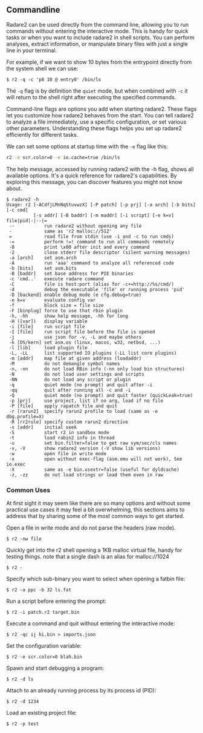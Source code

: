 ## Commandline

Radare2 can be used directly from the command line, allowing you to run commands without entering the interactive mode. This is handy for quick tasks or when you want to include radare2 in shell scripts. You can perform analyses, extract information, or manipulate binary files with just a single line in your terminal.

For example, if we want to show 10 bytes from the entrypoint directly from the system shell we can use:

```console
$ r2 -q -c 'p8 10 @ entry0' /bin/ls
```

The `-q` flag is by definition the `quiet` mode, but when combined with `-c` it will return to the shell right after executing the specified commands.

Command-line flags are options you add when starting radare2. These flags let you customize how radare2 behaves from the start. You can tell radare2 to analyze a file immediately, use a specific configuration, or set various other parameters. Understanding these flags helps you set up radare2 efficiently for different tasks.

We can set some options at startup time with the `-e` flag like this:

```sh
r2 -e scr.color=0 -e io.cache=true /bin/ls
```

The help message, accessed by running radare2 with the -h flag, shows all available options. It's a quick reference for radare2's capabilities. By exploring this message, you can discover features you might not know about.

```console
$ radare2 -h
Usage: r2 [-ACdfjLMnNqStuvwzX] [-P patch] [-p prj] [-a arch] [-b bits] [-c cmd]
          [-s addr] [-B baddr] [-m maddr] [-i script] [-e k=v] file|pid|-|--|=
 --           run radare2 without opening any file
 -            same as 'r2 malloc://512'
 =            read file from stdin (use -i and -c to run cmds)
 -=           perform !=! command to run all commands remotely
 -0           print \x00 after init and every command
 -2           close stderr file descriptor (silent warning messages)
 -a [arch]    set asm.arch
 -A           run 'aaa' command to analyze all referenced code
 -b [bits]    set asm.bits
 -B [baddr]   set base address for PIE binaries
 -c 'cmd..'   execute radare command
 -C           file is host:port (alias for -c+=http://%s/cmd/)
 -d           debug the executable 'file' or running process 'pid'
 -D [backend] enable debug mode (e cfg.debug=true)
 -e k=v       evaluate config var
 -f           block size = file size
 -F [binplug] force to use that rbin plugin
 -h, -hh      show help message, -hh for long
 -H ([var])   display variable
 -i [file]    run script file
 -I [file]    run script file before the file is opened
 -j           use json for -v, -L and maybe others
 -k [OS/kern] set asm.os (linux, macos, w32, netbsd, ...)
 -l [lib]     load plugin file
 -L, -LL      list supported IO plugins (-LL list core plugins)
 -m [addr]    map file at given address (loadaddr)
 -M           do not demangle symbol names
 -n, -nn      do not load RBin info (-nn only load bin structures)
 -N           do not load user settings and scripts
 -NN          do not load any script or plugin
 -q           quiet mode (no prompt) and quit after -i
 -qq          quit after running all -c and -i
 -Q           quiet mode (no prompt) and quit faster (quickLeak=true)
 -p [prj]     use project, list if no arg, load if no file
 -P [file]    apply rapatch file and quit
 -r [rarun2]  specify rarun2 profile to load (same as -e dbg.profile=X)
 -R [rr2rule] specify custom rarun2 directive
 -s [addr]    initial seek
 -S           start r2 in sandbox mode
 -t           load rabin2 info in thread
 -u           set bin.filter=false to get raw sym/sec/cls names
 -v, -V       show radare2 version (-V show lib versions)
 -w           open file in write mode
 -x           open without exec-flag (asm.emu will not work), See io.exec
 -X           same as -e bin.usextr=false (useful for dyldcache)
 -z, -zz      do not load strings or load them even in raw
```

### Common Uses

At first sight it may seem like there are so many options and without some practical use cases it may feel a bit overwhelming, this sections aims to address that by sharing some of the most common ways to get started.

Open a file in write mode and do not parse the headers (raw mode).

```console
$ r2 -nw file
```

Quickly get into the r2 shell opening a 1KB malloc virtual file, handy for testing things. note that a single dash is an alias for malloc://1024

```console
$ r2 -
```

Specify which sub-binary you want to select when opening a fatbin file:

```console
$ r2 -a ppc -b 32 ls.fat
```

Run a script before entering the prompt:

```console
$ r2 -i patch.r2 target.bin
```

Execute a command and quit without entering the interactive mode:

```console
$ r2 -qc ij hi.bin > imports.json
```

Set the configuration variable:

```console
$ r2 -e scr.color=0 blah.bin
```

Spawn and start debugging a program:

```console
$ r2 -d ls
```

Attach to an already running process by its process id (PID):

```console
$ r2 -d 1234
```

Load an existing project file:

```console
$ r2 -p test
```
